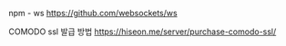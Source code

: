 npm - ws
https://github.com/websockets/ws

COMODO ssl 발급 방법
https://hiseon.me/server/purchase-comodo-ssl/